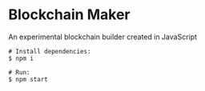 # Blockchain Maker  
An experimental blockchain builder created in JavaScript

```
# Install dependencies:
$ npm i

# Run:
$ npm start
```
